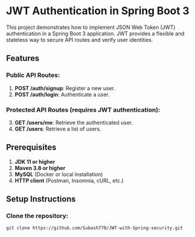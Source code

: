 # JWT Authentication in Spring Boot 3

This project demonstrates how to implement JSON Web Token (JWT) authentication in a Spring Boot 3 application. JWT provides a flexible and stateless way to secure API routes and verify user identities.

## Features

### Public API Routes:
1. **POST /auth/signup**: Register a new user.
2. **POST /auth/login**: Authenticate a user.

### Protected API Routes (requires JWT authentication):
3. **GET /users/me**: Retrieve the authenticated user.
4. **GET /users**: Retrieve a list of users.

## Prerequisites

1. **JDK 11 or higher**
2. **Maven 3.8 or higher**
3. **MySQL** (Docker or local installation)
4. **HTTP client** (Postman, Insomnia, cURL, etc.)

## Setup Instructions

### Clone the repository:
```bash
git clone https://github.com/Subash770/JWT-with-Spring-security.git

